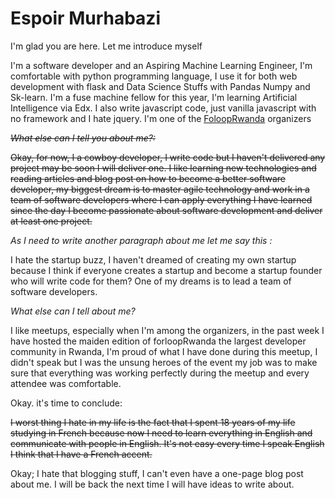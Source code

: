 # Espoir Murhabazi

I'm glad you are here. Let me introduce myself

I'm a software developer and an Aspiring Machine Learning  Engineer,
I'm comfortable with python programming language, I use it for both web development with flask and Data Science Stuffs with Pandas Numpy and Sk-learn.
I'm a fuse machine fellow for this year, I'm learning Artificial Intelligence via Edx.
I also write javascript code, just vanilla javascript with no framework and I  hate jquery.
I'm one of the [FoloopRwanda](forloop.africa) organizers

~~*What else can I tell you about me?:*~~

~~Okay, for now, I a ~~cowboy developer~~, I write code but I haven't delivered any project may be soon I will deliver one.
I like learning new technologies and reading articles and blog post on how to become a better software developer, my biggest dream is to master agile technology and work in a team of software developers where I can apply everything I have learned since the day I become passionate about software development and deliver at least one project.~~

*As I need to write another paragraph about me let me say this :*

I hate the startup buzz, I haven't dreamed of creating my own startup because I think if everyone creates a startup and become a startup founder who will write code for them? 
One of my dreams is to lead a team of software developers.

*What else can I tell about me?*

I like meetups, especially when I'm among the organizers, in the past week I have hosted the maiden edition of forloopRwanda the largest developer community in Rwanda, I'm proud  of what I have done during this meetup, I didn't speak but I was the unsung heroes of the event my job was to make sure  that everything was working perfectly during the meetup and every attendee was comfortable.

Okay. it's time to conclude:

~~I worst thing I hate in my life is the fact that I spent 18 years of my life studying in French because now I need to learn everything in English and communicate with people in English. It's not easy every time I speak English I think that I have a French accent.~~

Okay; I hate that blogging stuff, I can't even have a one-page blog post about me.
I will be back the next time I will have ideas to write about.
